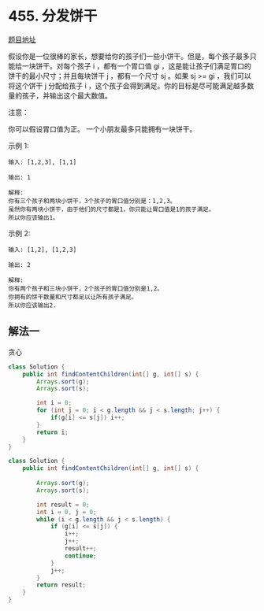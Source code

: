 # 455. 分发饼干

[题目地址](https://leetcode-cn.com/problems/assign-cookies/)

假设你是一位很棒的家长，想要给你的孩子们一些小饼干。但是，每个孩子最多只能给一块饼干。对每个孩子 i ，都有一个胃口值 gi ，这是能让孩子们满足胃口的饼干的最小尺寸；并且每块饼干 j ，都有一个尺寸 sj 。如果 sj >= gi ，我们可以将这个饼干 j 分配给孩子 i ，这个孩子会得到满足。你的目标是尽可能满足越多数量的孩子，并输出这个最大数值。

注意：

你可以假设胃口值为正。
一个小朋友最多只能拥有一块饼干。

示例 1:

```
输入: [1,2,3], [1,1]

输出: 1

解释: 
你有三个孩子和两块小饼干，3个孩子的胃口值分别是：1,2,3。
虽然你有两块小饼干，由于他们的尺寸都是1，你只能让胃口值是1的孩子满足。
所以你应该输出1。
```

示例 2:

```
输入: [1,2], [1,2,3]

输出: 2

解释: 
你有两个孩子和三块小饼干，2个孩子的胃口值分别是1,2。
你拥有的饼干数量和尺寸都足以让所有孩子满足。
所以你应该输出2.
```

## 解法一

贪心

```Java
class Solution {
    public int findContentChildren(int[] g, int[] s) {
        Arrays.sort(g);
        Arrays.sort(s);

        int i = 0;
        for (int j = 0; i < g.length && j < s.length; j++) {
            if(g[i] <= s[j]) i++;
        }
        return i;
    }
}
```

```Java
class Solution {
    public int findContentChildren(int[] g, int[] s) {
        
        Arrays.sort(g);
        Arrays.sort(s);

        int result = 0;
        int i = 0, j = 0;
        while (i < g.length && j < s.length) {
            if (g[i] <= s[j]) {
                i++;
                j++;
                result++;
                continue;
            }
            j++;
        }
        return result;
    }
}
```